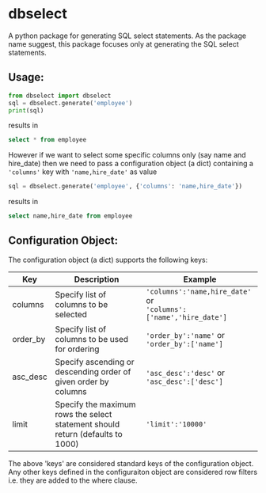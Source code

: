 # dbselect
A python package for generating SQL select statements. As the package name suggest, this package focuses only at generating the SQL select statements. 

## Usage:

```python
from dbselect import dbselect
sql = dbselect.generate('employee')
print(sql)
```
results in 

```sql
select * from employee
```

However if we want to select some specific columns only (say name and hire_date) then we need to pass a configuration object (a dict) containing a `'columns'` key with `'name,hire_date'` as value 

```python
sql = dbselect.generate('employee', {'columns': 'name,hire_date'})
```
results in 

```sql
select name,hire_date from employee
```

## Configuration Object:

The configuration object (a dict) supports the following keys:

Key | Description | Example
----|-------------|---------
columns | Specify list of columns to be selected | `'columns':'name,hire_date'` or <br> `'columns':['name','hire_date']`
order_by | Specify list of columns to be used for ordering | `'order_by':'name'` or <br> `'order_by':['name']`
asc_desc | Specify ascending or descending order of given order by columns | `'asc_desc':'desc'` or <br> `'asc_desc':['desc']`
limit | Specify the maximum rows the select statement should return (defaults to 1000) | `'limit':'10000'`


The above 'keys' are considered standard keys of the configuration object. Any other keys defined in the configuraiton object are considered row filters i.e. they are added to the where clause.

